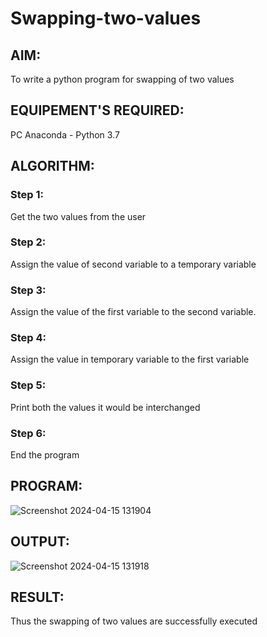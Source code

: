 # Swapping-two-values
## AIM:
To write a python program for swapping of two values
## EQUIPEMENT'S REQUIRED: 
PC
Anaconda - Python 3.7
## ALGORITHM: 
### Step 1:
Get the two values from the user
### Step 2: 
Assign the value of second variable to a temporary variable 
### Step 3: 
Assign the value of the first variable to the second variable.
### Step 4:  
Assign the value in temporary variable to the first variable
### Step 5: 
Print both the values it would be interchanged
### Step 6: 
End the program
## PROGRAM:
![Screenshot 2024-04-15 131904](https://github.com/ArchanaSharikalHarinarayanan/Swapping-two-values/assets/163802201/1512273c-3bcd-408d-81f3-b390517da7c1)
## OUTPUT:
![Screenshot 2024-04-15 131918](https://github.com/ArchanaSharikalHarinarayanan/Swapping-two-values/assets/163802201/2dda4fe6-5308-44b7-82fd-04a090e8f5bc)


## RESULT:
Thus the swapping of two values are successfully executed



